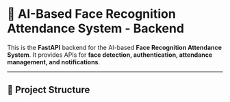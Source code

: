 # 🚀 AI-Based Face Recognition Attendance System - Backend  

This is the **FastAPI** backend for the AI-based **Face Recognition Attendance System**. It provides APIs for **face detection, authentication, attendance management, and notifications**.  

---

## 📂 **Project Structure**  
